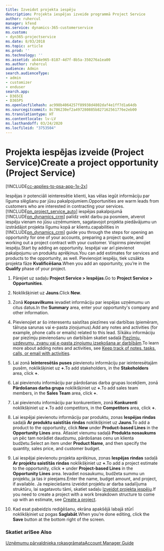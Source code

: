 ```yaml
---
title: Izveidot projekta iespēju
description: Projekta iespējas izveide programmā Project Service
author: ruhercul
manager: kfend
ms.service: dynamics-365-customerservice
ms.custom:
- dyn365-projectservice
ms.date: 8/03/2018
ms.topic: article
ms.prod: ''
ms.technology: ''
ms.assetid: ab44e965-8187-4d7f-8b5a-350276a1ea00
ms.author: ruhercul
audience: Admin
search.audienceType:
- admin
- customizer
- enduser
search.app:
- D365CE
- D365PS
ms.openlocfilehash: ac998b4064257f89938d4802daf4e1ff7d1a64db
ms.sourcegitcommit: 8c786230ef2a497280885b827162561776e2eb00
ms.translationtype: HT
ms.contentlocale: lv-LV
ms.lasthandoff: 03/24/2020
ms.locfileid: "3753504"
---
```

# <a name="create-a-project-opportunity-project-service"></a><span data-ttu-id="7071d-103">Projekta iespējas izveide (Project Service)</span><span class="sxs-lookup"><span data-stu-id="7071d-103">Create a project opportunity (Project Service)</span></span>

[!INCLUDE[cc-applies-to-psa-app-1x-2x](../includes/cc-applies-to-psa-app-1x-2x.md)]

<span data-ttu-id="7071d-104">Iespējas ir potenciāli ieinteresētie klienti, kas vēlas iegūt informāciju par līguma slēgšanu par jūsu pakalpojumiem.</span><span class="sxs-lookup"><span data-stu-id="7071d-104">Opportunities are warm leads from customers who are interested in contracting your services.</span></span> [!INCLUDE[pn_project_service_auto](../includes/pn-project-service-auto.md)] <span data-ttu-id="7071d-105">iespējas pakalpojumā [!INCLUDE[pn_dynamics_crm](../includes/pn-dynamics-crm.md)] palīdz veikt darbu pa posmiem, atverot iespēju vienam no jūsu uzņēmumiem, sagatavojot projekta piedāvājumu un izstrādājot projekta līgumu kopā ar klientu.</span><span class="sxs-lookup"><span data-stu-id="7071d-105">capabilities in [!INCLUDE[pn_dynamics_crm](../includes/pn-dynamics-crm.md)] guide you through the steps for opening an opportunity for one of your accounts, preparing a project quote, and working out a project contract with your customer.</span></span> <span data-ttu-id="7071d-106">Vispirms pievienojiet iespēju.</span><span class="sxs-lookup"><span data-stu-id="7071d-106">Start by adding an opportunity.</span></span> <span data-ttu-id="7071d-107">Iespējai var arī pievienot pakalpojumu un produktu aprēķinus.</span><span class="sxs-lookup"><span data-stu-id="7071d-107">You can add estimates for services and products to the opportunity, as well.</span></span> <span data-ttu-id="7071d-108">Pievienojot iespēju, tiek uzsākta projekta fāze **Kvalificēšana**.</span><span class="sxs-lookup"><span data-stu-id="7071d-108">When you add an opportunity, you’re in the **Qualify** phase of your project.</span></span>  
  
1.  <span data-ttu-id="7071d-109">Pārejiet uz sadaļu **Project Service > Iespējas**.</span><span class="sxs-lookup"><span data-stu-id="7071d-109">Go to **Project Service > Opportunities**.</span></span>  
  
2.  <span data-ttu-id="7071d-110">Noklikšķiniet uz **Jauns**.</span><span class="sxs-lookup"><span data-stu-id="7071d-110">Click **New**.</span></span>  
  
3.  <span data-ttu-id="7071d-111">Zonā **Kopsavilkums** ievadiet informāciju par iespējas uzņēmumu un citus datus.</span><span class="sxs-lookup"><span data-stu-id="7071d-111">In the **Summary** area, enter your opportunity's company and other information.</span></span>  
  
4.  <span data-ttu-id="7071d-112">Pievienojiet ar šo interesentu saistītas piezīmes vai darbības (piemēram, tālruņa sarunas vai e-pasta ziņojumus).</span><span class="sxs-lookup"><span data-stu-id="7071d-112">Add any notes and activities (for example, phone calls or emails) related to this lead.</span></span> <span data-ttu-id="7071d-113">Sīkāku informāciju par piezīmju pievienošanu un darbībām skatiet sadaļā [Piezīmju, uzdevumu, zvanu vai e-pasta ziņojumu izsekošana ar darbībām](../basics/work-with-activities.md).</span><span class="sxs-lookup"><span data-stu-id="7071d-113">To learn more about adding notes and activities, see [Keep track of notes, tasks, calls, or email with activities](../basics/work-with-activities.md).</span></span>  
  
5.  <span data-ttu-id="7071d-114">Lai zonā **Ieinteresētās puses** pievienotu informāciju par ieinteresētajām pusēm, noklikšķiniet uz **+**.</span><span class="sxs-lookup"><span data-stu-id="7071d-114">To add stakeholders, in the **Stakeholders** area, click **+**.</span></span>  
  
6.  <span data-ttu-id="7071d-115">Lai pievienotu informāciju par pārdošanas darba grupas locekļiem, zonā **Pārdošanas darba grupa** noklikšķiniet uz **+**.</span><span class="sxs-lookup"><span data-stu-id="7071d-115">To add sales team members, in the **Sales Team** area, click **+**.</span></span>  
  
7.  <span data-ttu-id="7071d-116">Lai pievienotu informāciju par konkurentiem, zonā **Konkurenti** noklikšķiniet uz **+**.</span><span class="sxs-lookup"><span data-stu-id="7071d-116">To add competitors, in the **Competitors** area, click **+**.</span></span>  
  
8.  <span data-ttu-id="7071d-117">Lai iespējai pievienotu informāciju par produktu, zonas **Iespējas rindas** sadaļā **Ar produktu saistītās rindas** noklikšķiniet uz **Jauns**.</span><span class="sxs-lookup"><span data-stu-id="7071d-117">To add a product to the opportunity, click **New** under **Product-based Lines** in the **Opportunity Lines** area.</span></span> <span data-ttu-id="7071d-118">Atlasiet vienumu sadaļā **Produkta nosaukums** un pēc tam norādiet daudzumu, pārdošanas cenu un klienta budžetu.</span><span class="sxs-lookup"><span data-stu-id="7071d-118">Select an item under **Product Name**, and then specify the quantity, sales price, and customer budget.</span></span>  
  
9. <span data-ttu-id="7071d-119">Lai iespējai pievienotu projekta aprēķinus, zonas **Iespējas rindas** sadaļā **Ar projektu saistītās rindas** noklikšķiniet uz **+**.</span><span class="sxs-lookup"><span data-stu-id="7071d-119">To add a project estimate to the opportunity, click **+** under **Project-based Lines** in the **Opportunity Lines** area.</span></span> <span data-ttu-id="7071d-120">Ievadiet nosaukumu, budžeta summu un projektu, ja tas ir pieejams.</span><span class="sxs-lookup"><span data-stu-id="7071d-120">Enter the name, budget amount, and project, if available.</span></span> <span data-ttu-id="7071d-121">Ja nepieciešams izveidot projektu ar darba sadalījuma struktūru, lai sagatavotu tāmi, skatiet sadaļu [Izveidot projekta iespēju](../project-service/create-project.md).</span><span class="sxs-lookup"><span data-stu-id="7071d-121">If you need to create a project with a work breakdown structure to come up with an estimate, see [Create a project](../project-service/create-project.md).</span></span>  
  
10. <span data-ttu-id="7071d-122">Kad esat pabeidzis rediģēšanu, ekrāna apakšējā labajā stūrī noklikšķiniet uz pogas **Saglabāt**.</span><span class="sxs-lookup"><span data-stu-id="7071d-122">When you’re done editing, click the **Save** button at the bottom right of the screen.</span></span>  
  
### <a name="see-also"></a><span data-ttu-id="7071d-123">Skatiet arī</span><span class="sxs-lookup"><span data-stu-id="7071d-123">See Also</span></span>  
 [<span data-ttu-id="7071d-124">Uzņēmumu pārvaldnieka rokasgrāmata</span><span class="sxs-lookup"><span data-stu-id="7071d-124">Account Manager Guide</span></span>](../project-service/account-manager-guide.md)
